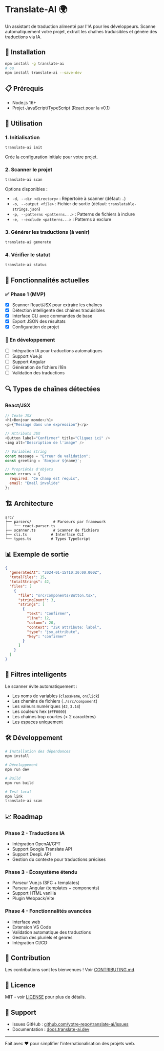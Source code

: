 # Translate-AI 🌍

Un assistant de traduction alimenté par l'IA pour les développeurs. Scanne automatiquement votre projet, extrait les chaînes traduisibles et génère des traductions via IA.

## 🚀 Installation

```bash
npm install -g translate-ai
# ou
npm install translate-ai --save-dev
```

## 📋 Prérequis

- Node.js 16+
- Projet JavaScript/TypeScript (React pour la v0.1)

## 🎯 Utilisation

### 1. Initialisation

```bash
translate-ai init
```

Crée la configuration initiale pour votre projet.

### 2. Scanner le projet

```bash
translate-ai scan
```

Options disponibles :
- `-d, --dir <directory>` : Répertoire à scanner (défaut: `.`)
- `-o, --output <file>` : Fichier de sortie (défaut: `translatable-strings.json`)
- `-p, --patterns <patterns...>` : Patterns de fichiers à inclure
- `-e, --exclude <patterns...>` : Patterns à exclure

### 3. Générer les traductions (à venir)

```bash
translate-ai generate
```

### 4. Vérifier le statut

```bash
translate-ai status
```

## 🧠 Fonctionnalités actuelles

### ✅ Phase 1 (MVP)
- [x] Scanner React/JSX pour extraire les chaînes
- [x] Détection intelligente des chaînes traduisibles
- [x] Interface CLI avec commandes de base
- [x] Export JSON des résultats
- [x] Configuration de projet

### 🚧 En développement
- [ ] Intégration IA pour traductions automatiques
- [ ] Support Vue.js
- [ ] Support Angular
- [ ] Génération de fichiers i18n
- [ ] Validation des traductions

## 🔍 Types de chaînes détectées

### React/JSX
```javascript
// Texte JSX
<h1>Bonjour monde</h1>
<p>{"Message dans une expression"}</p>

// Attributs JSX
<Button label="Confirmer" title="Cliquez ici" />
<img alt="Description de l'image" />

// Variables string
const message = "Erreur de validation";
const greeting = `Bonjour ${name}`;

// Propriétés d'objets
const errors = {
  required: "Ce champ est requis",
  email: "Email invalide"
};
```

## 🏗️ Architecture

```
src/
├── parsers/          # Parseurs par framework
│   └── react-parser.ts
├── scanner.ts        # Scanner de fichiers
├── cli.ts           # Interface CLI
└── types.ts         # Types TypeScript
```

## 📊 Exemple de sortie

```json
{
  "generatedAt": "2024-01-15T10:30:00.000Z",
  "totalFiles": 15,
  "totalStrings": 42,
  "files": [
    {
      "file": "src/components/Button.tsx",
      "stringCount": 3,
      "strings": [
        {
          "text": "Confirmer",
          "line": 12,
          "column": 20,
          "context": "JSX attribute: label",
          "type": "jsx_attribute",
          "key": "confirmer"
        }
      ]
    }
  ]
}
```

## 🤖 Filtres intelligents

Le scanner évite automatiquement :
- Les noms de variables (`className`, `onClick`)
- Les chemins de fichiers (`./src/component`)
- Les valeurs numériques (`42`, `3.14`)
- Les couleurs hex (`#FF0000`)
- Les chaînes trop courtes (< 2 caractères)
- Les espaces uniquement

## 🛠️ Développement

```bash
# Installation des dépendances
npm install

# Développement
npm run dev

# Build
npm run build

# Test local
npm link
translate-ai scan
```

## 📈 Roadmap

### Phase 2 - Traductions IA
- Intégration OpenAI/GPT
- Support Google Translate API
- Support DeepL API
- Gestion du contexte pour traductions précises

### Phase 3 - Écosystème étendu
- Parseur Vue.js (SFC + templates)
- Parseur Angular (templates + components)
- Support HTML vanilla
- Plugin Webpack/Vite

### Phase 4 - Fonctionnalités avancées
- Interface web
- Extension VS Code
- Validation automatique des traductions
- Gestion des pluriels et genres
- Intégration CI/CD

## 🤝 Contribution

Les contributions sont les bienvenues ! Voir [CONTRIBUTING.md](CONTRIBUTING.md).

## 📄 Licence

MIT - voir [LICENSE](LICENSE) pour plus de détails.

## 🐛 Support

- Issues GitHub : [github.com/votre-repo/translate-ai/issues](github.com/votre-repo/translate-ai/issues)
- Documentation : [docs.translate-ai.dev](docs.translate-ai.dev)

---

Fait avec ❤️ pour simplifier l'internationalisation des projets web.
